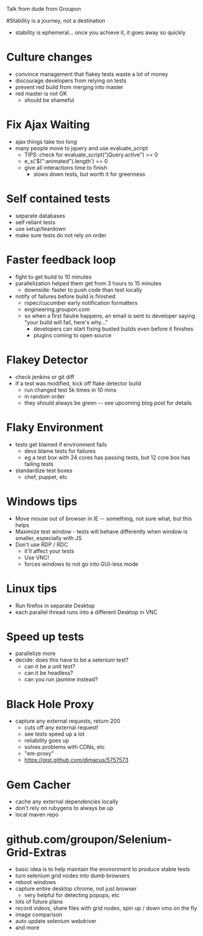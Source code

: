 Talk from dude from Groupon



#Stability is a journey, not a destination

 - stability is ephemeral... once you achieve it, it goes away so quickly


# Culture changes
 - convince management that flakey tests waste a lot of money
 - discourage developers from relying on tests
 - prevent red build from merging into master
 - red master is not OK
   - should be shameful

# Fix Ajax Waiting
 - ajax things take too long
 - many people move to jquery and use evaluate_script
   - TIPS: check for evaluate_script("jQuery.active") == 0
   - e_s('$(":animated").length') == 0
   - give all interactions time to finish
     - slows down tests, but worth it for greenness

# Self contained tests
 - separate databases
 - self reliant tests
 - use setup/teardown
 - make sure tests do not rely on order

# Faster feedback loop
 - fight to get build to 10 minutes
  - parallelization helped them get from 3 hours to 15 minutes
    - downside: faster to push code than test locally
 - notify of failures before build is finished
   - rspec/cucumber early notification formatters
   - engineering.groupon.com
   - so when a first faiulre happens, an email is sent to developer saying "your build will fail, here's why..."
     - developers can start fixing busted builds even before it finishes
     - plugins coming to open source

# Flakey Detector

 - check jenkins or git diff
 - if a test was modified, kick off flake detector build
   - run changed test 5k times in 10 mins
   - in random order
   - they should always be green
   -- see upcoming blog post for details


# Flaky Environment

 - tests get blamed if environment fails
   - devs blame tests for failures
   - eg a test box with 24 cores has passing tests, but 12 core box has failing tests
 - standardize test boxes
   - chef, puppet, etc

# Windows tips

 - Move mouse out of browser in IE  -- something, not sure what, but this helps
 - Maximize test window - tests will behave differently when window is smaller, especially with JS
 - Don't use RDP / RDC
   - it'll affect your tests
   - Use VNC!
   - forces windows to not go into GUI-less mode

# Linux tips
 - Run firefox in separate Desktop
 - each parallel thread runs into a different Desktop in VNC


# Speed up tests
 - parallelize more
 - decide: does this have to be a selenium test?
   - can it be a unit test?
   - can it be headless?
   - can you run jasmine instead?

# Black Hole Proxy

 - capture any external requests, return 200
   - cuts off any external request!
   - see tests speed up a lot
   - reliability goes up
   - solves problems with CDNs, etc
   - "em-proxy"
   - https://gist.github.com/dimacus/5757573

# Gem Cacher

 - cache any external dependencies locally
 - don't rely on rubygens to always be up
 - local maven repo


# github.com/groupon/Selenium-Grid-Extras

 - basic idea is to help maintain the environment to produce stable tests
 - turn selenium grid nodes into dumb browsers
 - reboot windows
 - capture entire desktop chrome, not just browser
   - very helpful for detecting popups, etc
 - lots of future plans
  - record videos, share files with grid nodes, spin up / down vms on the fly
  - image comparison
  - auto update selenium webdriver
  - and more